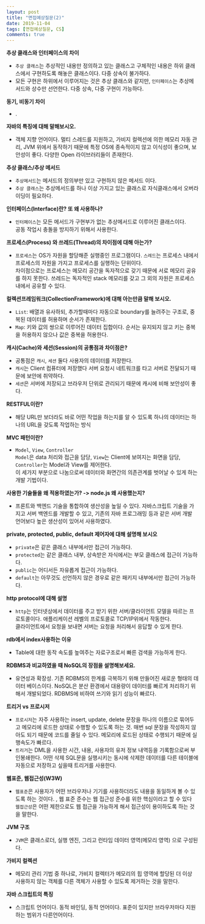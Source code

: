 ```yaml
---
layout: post
title: "면접예상질문(2)"
date: 2019-11-04
tags: [면접예상질문, CS]
comments: true
---
```



**추상 클래스와 인터페이스의 차이**
- `추상 클래스`는 추상적인 내용만 정의하고 있는 클래스고 구체적인 내용은 하위 클래스에서 구현하도록 해놓은 클래스이다. 다중 상속이 불가하다.
- 모든 구현은 하위에서 이루어지는 것은 추상 클래스와 같지만, `인터페이스`는 추상메서드와 상수만 선언한다. 다중 상속, 다중 구현이 가능하다.

**동기, 비동기 차이**
- .

**자바의 특징에 대해 말해보시오.**
- 객체 지향 언어이다. 멀티 스레드를 지원하고, 가비지 컬렉션에 의한 메모리 자동 관리,
JVM 위에서 동작하기 때문에 특정 OS에 종속적이지 않고 이식성이 좋으며, 보안성이 좋다.
다양한 Open 라이브러리들이 존재한다.

**추상 클래스/추상 메서드**
- `추상메서드`는 메서드의 정의부만 있고 구현하지 않은 메서드 이다.
- `추상 클래스`는 추상메서드를 하나 이상 가지고 있는 클래스로 자식클래스에서 오버라이딩이 필요하다.

**인터페이스(Interface)란? 또 왜 사용하나?**
- `인터페이스`는 모든 메서드가 구현부가 없는 추상메서드로 이루어진 클래스이다.<br>
  공동 작업시 충돌을 방지하기 위해서 사용한다.
  
**프로세스(Process) 와 쓰레드(Thread)의 차이점에 대해 아는가?**
- `프로세스`는 OS가 자원을 할당해준 실행중인 프로그램이다. `스레드`는 프로세스 내에서 프로세스의 자원을 가지고 프로세스를 실행하는 단위이다. <br>
  차이점으로는 프로세스는 메모리 공간을 독자적으로 갖기 때문에 서로 메모리 공유를 하지 못한다. 쓰레드는 독자적인 stack 메모리를 갖고 그 외의 자원은 프로세스 내에서 공유할 수 있다.

**컬렉션프레임워크(CollectionFramework)에 대해 아는만큼 말해 보시오.**
- `List`: 배열과 유사하되, 추가할때마다 자동으로 boundary를 늘려주는 구조로, 중복된 데이터를 허용하며 순서가 존재한다.
- `Map`: 키와 값의 쌍으로 이루어진 데이터 집합이다. 순서는 유지되지 않고 키는 중복을 허용하지 않으나 값은 중복을 허용한다. 

**캐시(Cache)와 세션(Session)의 공통점과 차이점은?**
- 공통점은 `캐시`, `세션` 둘다 사용자의 데이터를 저장한다.
- `캐시`는 Client 컴퓨터에 저장했다 서버 요청시 네트워크를 타고 서버로 전달되기 때문에 보안에 취약하다.
- `세션`은 서버에 저장되고 브라우저 단위로 관리되기 때문에 캐시에 비해 보안성이 좋다.

**RESTFUL이란?**
- 해당 URL만 보더라도 바로 어떤 작업을 하는지를 알 수 있도록 하나의 데이터는 하나의 
URL을 갖도록 작업하는 방식

**MVC 패턴이란?**
- `Model`, `View`, `Controller` <br>
  `Model`은 data 처리와 접근을 담당, `View`는 Client에 보여지는 화면을 담당, `Controller`는 Model과 View를 제어한다.<br> 
  이 세가지 부분으로 나눔으로써 데이터와 화면간의 의존관계를 벗어날 수 있게 하는 개발 기법이다.

**사용한 기술들을 왜 적용하였는가? -> node.js 왜 사용했는지?**
- 프론트와 백엔드 기술을 통합하여 생산성을 높일 수 있다. 자바스크립트 기술을 가지고 서버 백엔드를 개발할 수 있고, 기존의 자바 프로그래밍 등과 같은 서버 개발 언어보다 높은 생산성이 있어서 사용하였다.

**private, protected, public, default 제어자에 대해 설명해 보시오**
- `private`은 같은 클래스 내부에서만 접근이 가능하다.
- `protected`는 같은 클래스 내부, 상속받은 자식에서는 부모 클래스에 접근이 가능하다.
- `public`는 어디서든 자유롭게 접근이 가능하다.
- `default`는 아무것도 선언하지 않은 경우로 같은 패키지 내부에서만 접근이 가능하다.

**http protocol에 대해 설명**
- `http`는 인터넷상에서 데이터를 주고 받기 위한 서버/클라이언트 모델을 따르는 프로토콜이다. 애플리케이션 레벨의 프로토콜로 TCP/IP위에서 작동한다.<br>
클라이언트에서 요청을 보내면 서버는 요청을 처리해서 응답할 수 있게 한다. 

**rdb에서 index사용하는 이유**
- Table에 대한 동작 속도를 높여주는 자료구조로서 빠른 검색을 가능하게 한다.

**RDBMS과 비교하였을 때 NoSQL의 장점을 설명해보세요.**
- 유연성과 확장성. 기존 RDBMS의 한계를 극복하기 위해 만들어진 새로운 형태의 데이터 베이스이다. NoSQL은 분산 환경에서 대용량이 데이터를 빠르게 처리하기 위해서 개발되었다. RDBMS에 비하여 쓰기와 읽기 성능이 빠르다.

**트리거 vs 프로시저**
- `프로시저`는 자주 사용하는 insert, update, delete 문장을 하나의 이름으로 묶어두고 메모리에 로드한 상태로 수행할 수 있도록 하는 것. 매번 sql 문장을 작성하지 않아도 되기 때문에 코드를 줄일 수 있다. 메모리에 로드된 상태로 수행되기 때문에 실행속도가 빠르다.
- `트리거`는 DML을 사용한 시간, 내용, 사용자의 유저 정보 내역등을 기록함으로써 부인봉쇄한다. 어떤 삭제 SQL문을 실행시키는 동시에 삭제한 데이터를 다른 테이블에 자동으로 저장하고 싶을때 트리거를 사용한다.

**웹표준, 웹접근성(W3W)**
- `웹표준`은 사용자가 어떤 브라우저나 기기를 사용하더라도 내용을 동일하게 볼 수 있도록  하는 것이다. , 웹 표준 준수는 웹 접근성 준수를 위한 핵심이라고 할 수 있다<br>
  `웹접근성`은 어떤 제한으로도 웹 접근을 가능하게 해서 접근성이 용이하도록 하는 것을 말한다.

**JVM 구조**
- `JVM`은 클래스로더, 실행 엔진, 그리고 런타임 데이터 영역(메모리 영역) 으로 구성된다.

**가비지 컬렉션**
- 메모리 관리 기법 중 하나로, 가비지 컬렉터가 메모리의 힙 영역에 할당된 더 이상 사용하지 않는 객체를 다른 객체가 사용할 수 있도록 제거하는 것을 말한다.

**자바 스크립트의 특징**
- 스크립트 언어이다. 동적 바인딩, 동적 언어이다. 표준이 있지만 브라우저마다 지원하는 범위가 다른언어이다.
